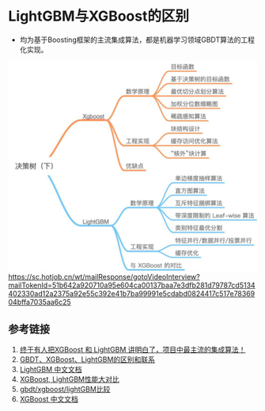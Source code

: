 

# LightGBM与XGBoost的区别

- 均为基于Boosting框架的主流集成算法，都是机器学习领域GBDT算法的工程化实现。

![LightGBM与XGBoost思维导图.jpeg](picture/LightGBM与XGBoost思维导图.jpeg)https://sc.hotjob.cn/wt/mailResponse/gotoVideoInterview?mailTokenId=51b642a920710a95e604ca00137baa7e3dfb281d79787cd5134402330ad12a2375a92e55c392e41b7ba99991e5cdabd0824417c517e7836904bffa7035aa6c25




## 参考链接
1. [终于有人把XGBoost 和 LightGBM 讲明白了，项目中最主流的集成算法！](https://cloud.tencent.com/developer/article/1542638)
2. [GBDT、XGBoost、LightGBM的区别和联系](https://www.jianshu.com/p/765efe2b951a)
3. [LightGBM 中文文档](https://lightgbm.apachecn.org/#/)
4. [XGBoost, LightGBM性能大对比](https://zhuanlan.zhihu.com/p/24498293)
5. [gbdt/xgboost/lightGBM比较](https://marian5211.github.io/2018/03/12/%E3%80%90%E6%9C%BA%E5%99%A8%E5%AD%A6%E4%B9%A0%E3%80%91gbdt-xgboost-lightGBM%E6%AF%94%E8%BE%83/)
6. [XGBoost 中文文档](https://xgboost.apachecn.org/#/)
